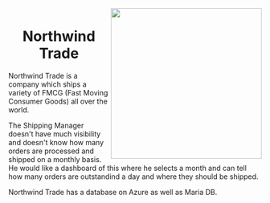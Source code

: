 <img align='right' width=300 src='https://www.logomyway.com/logos_new/4899/north3.jpg'/> 
<h1 align='center'> Northwind Trade</h1>

<p>Northwind Trade is a company which ships a variety of FMCG (Fast Moving Consumer Goods) all over the world.</p>
<p>The Shipping Manager doesn't have much visibility and doesn't know how many orders are processed and shipped on a monthly basis. He would like a dashboard of this where he selects a month and can tell how many orders are outstandind a day and where they should be shipped.</p>
<p>Northwind Trade has a database on Azure as well as Maria DB.</p>
